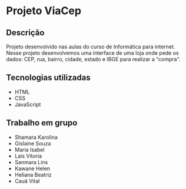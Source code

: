 # Projeto ViaCep

## Descrição
Projeto desenvolvido nas aulas do curso de Informática para internet. Nesse projeto desenvolvemos uma interface de uma loja onde pede os dados: CEP, rua, bairro, cidade, estado e IBGE para realizar a "compra".

## Tecnologias utilizadas
* HTML
* CSS
* JavaScript

## Trabalho em grupo
* Shamara Karolina
* Gislaine Souza
* Maria Isabel
* Laís Vitoria
* Sanmara Lins
* Kawane Helen
* Heliana Beatriz
* Cauã Vital
